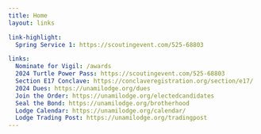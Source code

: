```yaml
---
title: Home
layout: links

link-highlight:
  Spring Service 1: https://scoutingevent.com/525-68803

links:
  Nominate for Vigil: /awards
  2024 Turtle Power Pass: https://scoutingevent.com/525-68803
  Section E17 Conclave: https://conclaveregistration.org/section/e17/
  2024 Dues: https://unamilodge.org/dues
  Join the Order: https://unamilodge.org/electedcandidates
  Seal the Bond: https://unamilodge.org/brotherhood
  Lodge Calendar: https://unamilodge.org/calendar/
  Lodge Trading Post: https://unamilodge.org/tradingpost
---
```

